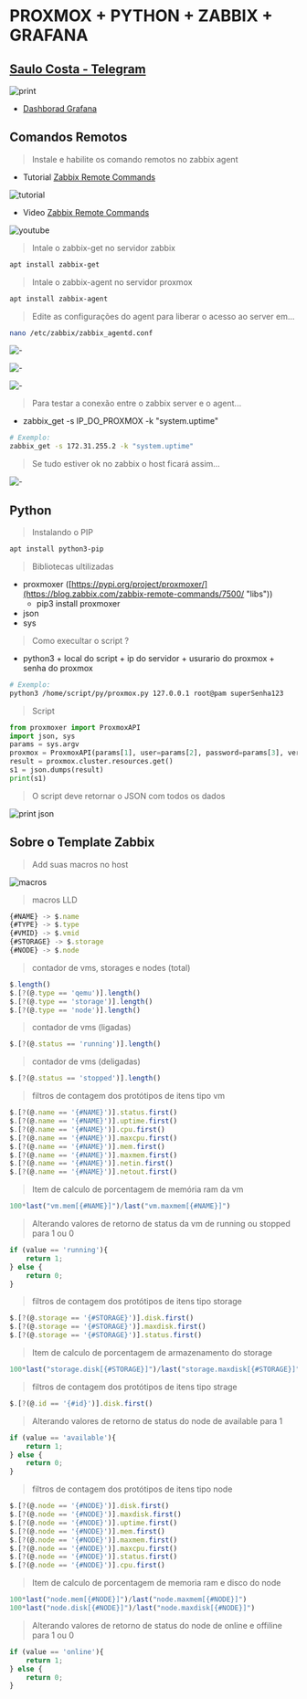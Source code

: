 # PROXMOX + PYTHON + ZABBIX + GRAFANA

## [Saulo Costa - Telegram](https://t.me/saulos2costa/ "telegram")

![print](./contents/img/print.png "Print")

- [Dashborad Grafana](/contents/dash_grafana.json "Dashborad Grafana")

## Comandos Remotos

> Instale e habilite os comando remotos no zabbix agent

- Tutorial [Zabbix Remote Commands](https://blog.zabbix.com/zabbix-remote-commands/7500/ "blog.zabbix.com")

![tutorial](./contents/img/zabbix_remote_command.jpg "Zabbix Remote Commands")

- Video [Zabbix Remote Commands](https://www.youtube.com/embed/CMlpFuGBruE "Zabbix Remote Commands")

![youtube](./contents/img/remote_commands_youtube.png "blog.zabbix.com")

> Intale o zabbix-get no servidor zabbix

```sh
apt install zabbix-get
```

> Intale o zabbix-agent no servidor proxmox

```sh
apt install zabbix-agent
```

> Edite as configurações do agent para liberar o acesso ao server em...

```sh
nano /etc/zabbix/zabbix_agentd.conf
```

![-](./contents/img/allow_key.png "-")

![-](./contents/img/server_zabbix_agent.png "-")

![-](./contents/img/server_zabbix_agent2.png "-")

> Para testar a conexão entre o zabbix server e o agent...

- zabbix_get -s IP_DO_PROXMOX -k "system.uptime"

```sh
# Exemplo:
zabbix_get -s 172.31.255.2 -k "system.uptime"
```

> Se tudo estiver ok no zabbix o host ficará assim...

![-](./contents/img/zabbix_ok.png "-")

## Python<!--  - by [Ananias Filho](https://github.com/ananiasfilho "github.com") -->

> Instalando o PIP

```sh
apt install python3-pip
```

> Bibliotecas ultilizadas

- proxmoxer ([https://pypi.org/project/proxmoxer/](https://blog.zabbix.com/zabbix-remote-commands/7500/ "libs"))
  - pip3 install proxmoxer
- json
- sys

> Como execultar o script ?

- python3 + local do script + ip do servidor + usurario do proxmox + senha do proxmox

```sh
# Exemplo:
python3 /home/script/py/proxmox.py 127.0.0.1 root@pam superSenha123
```

> Script

```py
from proxmoxer import ProxmoxAPI
import json, sys
params = sys.argv
proxmox = ProxmoxAPI(params[1], user=params[2], password=params[3], verify_ssl=False)
result = proxmox.cluster.resources.get()
s1 = json.dumps(result)
print(s1)
```

> O script deve retornar o JSON com todos os dados

![print json](./contents/img/print_json.png "Print Json")

## Sobre o Template Zabbix

> Add suas macros no host

![macros](./contents/img/macros.png "macros")

> macros LLD

```js
{#NAME} -> $.name
{#TYPE} -> $.type
{#VMID} -> $.vmid
{#STORAGE} -> $.storage
{#NODE} -> $.node
```

> contador de vms, storages e nodes (total)

```js
$.length()
$.[?(@.type == 'qemu')].length()
$.[?(@.type == 'storage')].length()
$.[?(@.type == 'node')].length()
```

> contador de vms (ligadas)

```js
$.[?(@.status == 'running')].length()
```

> contador de vms (deligadas)

```js
$.[?(@.status == 'stopped')].length()
```

> filtros de contagem dos protótipos de itens tipo vm

```js
$.[?(@.name == '{#NAME}')].status.first()
$.[?(@.name == '{#NAME}')].uptime.first()
$.[?(@.name == '{#NAME}')].cpu.first()
$.[?(@.name == '{#NAME}')].maxcpu.first()
$.[?(@.name == '{#NAME}')].mem.first()
$.[?(@.name == '{#NAME}')].maxmem.first()
$.[?(@.name == '{#NAME}')].netin.first()
$.[?(@.name == '{#NAME}')].netout.first()
```

> Item de calculo de porcentagem de memória ram da vm

```js
100*last("vm.mem[{#NAME}]")/last("vm.maxmem[{#NAME}]")
```

> Alterando valores de retorno de status da vm de running ou stopped para 1 ou 0

```js
if (value == 'running'){
    return 1;
} else {
    return 0;
}
```

> filtros de contagem dos protótipos de itens tipo storage

```js
$.[?(@.storage == '{#STORAGE}')].disk.first()
$.[?(@.storage == '{#STORAGE}')].maxdisk.first()
$.[?(@.storage == '{#STORAGE}')].status.first()
```

> Item de calculo de porcentagem de armazenamento do storage

```js
100*last("storage.disk[{#STORAGE}]")/last("storage.maxdisk[{#STORAGE}]")
```

> filtros de contagem dos protótipos de itens tipo strage

```js
$.[?(@.id == '{#id}')].disk.first()
```

> Alterando valores de retorno de status do node de available para 1

```js
if (value == 'available'){
    return 1;
} else {
    return 0;
}
```


> filtros de contagem dos protótipos de itens tipo node

```js
$.[?(@.node == '{#NODE}')].disk.first()
$.[?(@.node == '{#NODE}')].maxdisk.first()
$.[?(@.node == '{#NODE}')].uptime.first()
$.[?(@.node == '{#NODE}')].mem.first()
$.[?(@.node == '{#NODE}')].maxmem.first()
$.[?(@.node == '{#NODE}')].maxcpu.first()
$.[?(@.node == '{#NODE}')].status.first()
$.[?(@.node == '{#NODE}')].cpu.first()
```

> Item de calculo de porcentagem de memoria ram  e disco do node

```js
100*last("node.mem[{#NODE}]")/last("node.maxmem[{#NODE}]")
100*last("node.disk[{#NODE}]")/last("node.maxdisk[{#NODE}]")
```

> Alterando valores de retorno de status do node de online e offiline para 1 ou 0

```js
if (value == 'online'){
    return 1;
} else {
    return 0;
}
```
